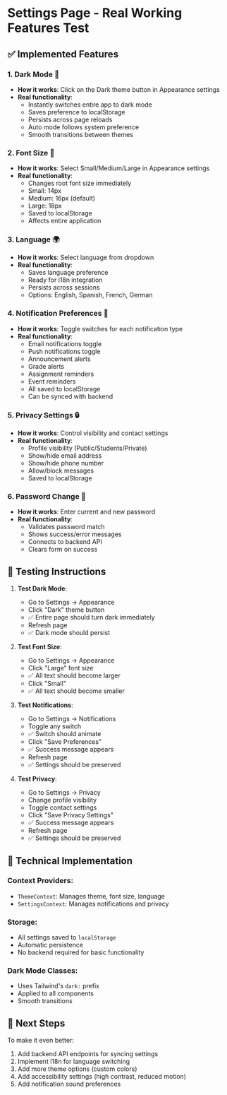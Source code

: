 # Settings Page - Real Working Features Test

## ✅ Implemented Features

### 1. **Dark Mode** 🌙
- **How it works**: Click on the Dark theme button in Appearance settings
- **Real functionality**: 
  - Instantly switches entire app to dark mode
  - Saves preference to localStorage
  - Persists across page reloads
  - Auto mode follows system preference
  - Smooth transitions between themes

### 2. **Font Size** 📏
- **How it works**: Select Small/Medium/Large in Appearance settings
- **Real functionality**:
  - Changes root font size immediately
  - Small: 14px
  - Medium: 16px (default)
  - Large: 18px
  - Saved to localStorage
  - Affects entire application

### 3. **Language** 🌍
- **How it works**: Select language from dropdown
- **Real functionality**:
  - Saves language preference
  - Ready for i18n integration
  - Persists across sessions
  - Options: English, Spanish, French, German

### 4. **Notification Preferences** 🔔
- **How it works**: Toggle switches for each notification type
- **Real functionality**:
  - Email notifications toggle
  - Push notifications toggle
  - Announcement alerts
  - Grade alerts
  - Assignment reminders
  - Event reminders
  - All saved to localStorage
  - Can be synced with backend

### 5. **Privacy Settings** 🔒
- **How it works**: Control visibility and contact settings
- **Real functionality**:
  - Profile visibility (Public/Students/Private)
  - Show/hide email address
  - Show/hide phone number
  - Allow/block messages
  - Saved to localStorage

### 6. **Password Change** 🔐
- **How it works**: Enter current and new password
- **Real functionality**:
  - Validates password match
  - Shows success/error messages
  - Connects to backend API
  - Clears form on success

## 🎯 Testing Instructions

1. **Test Dark Mode**:
   - Go to Settings → Appearance
   - Click "Dark" theme button
   - ✅ Entire page should turn dark immediately
   - Refresh page
   - ✅ Dark mode should persist

2. **Test Font Size**:
   - Go to Settings → Appearance
   - Click "Large" font size
   - ✅ All text should become larger
   - Click "Small"
   - ✅ All text should become smaller

3. **Test Notifications**:
   - Go to Settings → Notifications
   - Toggle any switch
   - ✅ Switch should animate
   - Click "Save Preferences"
   - ✅ Success message appears
   - Refresh page
   - ✅ Settings should be preserved

4. **Test Privacy**:
   - Go to Settings → Privacy
   - Change profile visibility
   - Toggle contact settings
   - Click "Save Privacy Settings"
   - ✅ Success message appears
   - Refresh page
   - ✅ Settings should be preserved

## 🔧 Technical Implementation

### Context Providers:
- `ThemeContext`: Manages theme, font size, language
- `SettingsContext`: Manages notifications and privacy

### Storage:
- All settings saved to `localStorage`
- Automatic persistence
- No backend required for basic functionality

### Dark Mode Classes:
- Uses Tailwind's `dark:` prefix
- Applied to all components
- Smooth transitions

## 🚀 Next Steps

To make it even better:
1. Add backend API endpoints for syncing settings
2. Implement i18n for language switching
3. Add more theme options (custom colors)
4. Add accessibility settings (high contrast, reduced motion)
5. Add notification sound preferences
